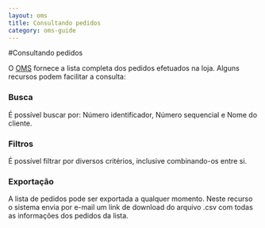 ```yaml
---
layout: oms
title: Consultando pedidos
category: oms-guide
---
```


#Consultando pedidos

O [OMS](/pt-br/oms/guide/) fornece a lista completa dos pedidos efetuados na loja. Alguns recursos podem facilitar a consulta:

### Busca

É possível buscar por: Número identificador, Número sequencial e Nome do cliente.

### Filtros

É possível filtrar por diversos critérios, inclusive combinando-os entre si.

### Exportação

A lista de pedidos pode ser exportada a qualquer momento. Neste recurso o sistema envia por e-mail um link de download do arquivo .csv com todas as informações dos pedidos da lista.
